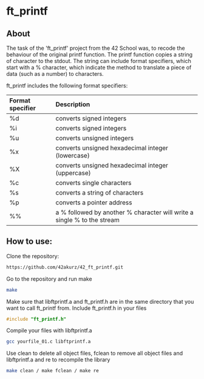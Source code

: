# ft_printf

## About
The task of the 'ft_printf' project from the 42 School was, to recode the behaviour of the original printf function.
The printf function copies a string of character to the stdout. The string can include format specifiers, which start with a % character, which indicate the method to translate a piece of data (such as a number) to characters.

ft_printf includes the following format specifiers:

| Format specifier        | Description                                                              |
| :---                   | :---                                                                    |
| %d                      | converts signed integers                                                  |
| %i                      | converts signed integers                                                  |
| %u                      | converts unsigned integers                                               |
| %x                      | converts unsigned hexadecimal integer (lowercase)                        |
| %X                      | converts unsigned hexadecimal integer (uppercase)                        |
| %c                      | converts single characters                                               |
| %s                      | converts a string of characters                                          |
| %p                      | converts a pointer address                                               |
| %%                      | a % followed by another % character will write a single % to the stream  |

## How to use:

Clone the repository:
```bash
https://github.com/42akurz/42_ft_printf.git
```
Go to the repository and run make
```bash
make
```
Make sure that libftprintf.a and ft_printf.h are in the same directory that you want to call ft_printf from.
Include ft_printf.h in your files
```c
#include "ft_printf.h"
```
Compile your files with libftprintf.a
```bash
gcc yourfile_01.c libftprintf.a
```
Use clean to delete all object files, fclean to remove all object files and libftprintf.a and re to recompile the library
```bash
make clean / make fclean / make re
```
